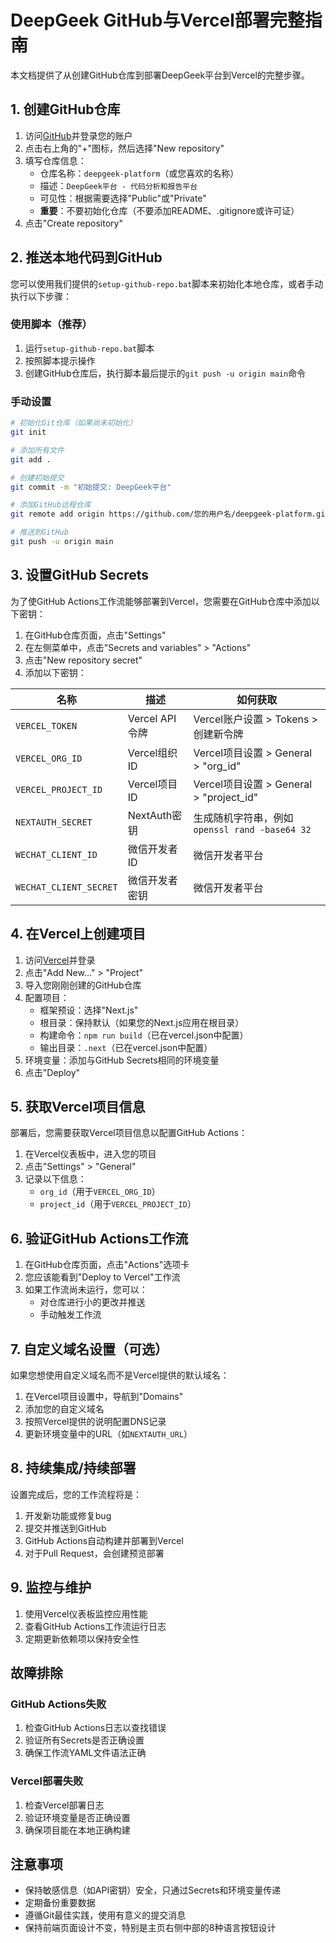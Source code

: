 # DeepGeek GitHub与Vercel部署完整指南

本文档提供了从创建GitHub仓库到部署DeepGeek平台到Vercel的完整步骤。

## 1. 创建GitHub仓库

1. 访问[GitHub](https://github.com)并登录您的账户
2. 点击右上角的"+"图标，然后选择"New repository"
3. 填写仓库信息：
   - 仓库名称：`deepgeek-platform`（或您喜欢的名称）
   - 描述：`DeepGeek平台 - 代码分析和报告平台`
   - 可见性：根据需要选择"Public"或"Private"
   - **重要**：不要初始化仓库（不要添加README、.gitignore或许可证）
4. 点击"Create repository"

## 2. 推送本地代码到GitHub

您可以使用我们提供的`setup-github-repo.bat`脚本来初始化本地仓库，或者手动执行以下步骤：

### 使用脚本（推荐）

1. 运行`setup-github-repo.bat`脚本
2. 按照脚本提示操作
3. 创建GitHub仓库后，执行脚本最后提示的`git push -u origin main`命令

### 手动设置

```bash
# 初始化Git仓库（如果尚未初始化）
git init

# 添加所有文件
git add .

# 创建初始提交
git commit -m "初始提交: DeepGeek平台"

# 添加GitHub远程仓库
git remote add origin https://github.com/您的用户名/deepgeek-platform.git

# 推送到GitHub
git push -u origin main
```

## 3. 设置GitHub Secrets

为了使GitHub Actions工作流能够部署到Vercel，您需要在GitHub仓库中添加以下密钥：

1. 在GitHub仓库页面，点击"Settings"
2. 在左侧菜单中，点击"Secrets and variables" > "Actions"
3. 点击"New repository secret"
4. 添加以下密钥：

| 名称 | 描述 | 如何获取 |
|------|------|----------|
| `VERCEL_TOKEN` | Vercel API令牌 | Vercel账户设置 > Tokens > 创建新令牌 |
| `VERCEL_ORG_ID` | Vercel组织ID | Vercel项目设置 > General > "org_id" |
| `VERCEL_PROJECT_ID` | Vercel项目ID | Vercel项目设置 > General > "project_id" |
| `NEXTAUTH_SECRET` | NextAuth密钥 | 生成随机字符串，例如`openssl rand -base64 32` |
| `WECHAT_CLIENT_ID` | 微信开发者ID | 微信开发者平台 |
| `WECHAT_CLIENT_SECRET` | 微信开发者密钥 | 微信开发者平台 |

## 4. 在Vercel上创建项目

1. 访问[Vercel](https://vercel.com)并登录
2. 点击"Add New..." > "Project"
3. 导入您刚刚创建的GitHub仓库
4. 配置项目：
   - 框架预设：选择"Next.js"
   - 根目录：保持默认（如果您的Next.js应用在根目录）
   - 构建命令：`npm run build`（已在vercel.json中配置）
   - 输出目录：`.next`（已在vercel.json中配置）
5. 环境变量：添加与GitHub Secrets相同的环境变量
6. 点击"Deploy"

## 5. 获取Vercel项目信息

部署后，您需要获取Vercel项目信息以配置GitHub Actions：

1. 在Vercel仪表板中，进入您的项目
2. 点击"Settings" > "General"
3. 记录以下信息：
   - `org_id`（用于`VERCEL_ORG_ID`）
   - `project_id`（用于`VERCEL_PROJECT_ID`）

## 6. 验证GitHub Actions工作流

1. 在GitHub仓库页面，点击"Actions"选项卡
2. 您应该能看到"Deploy to Vercel"工作流
3. 如果工作流尚未运行，您可以：
   - 对仓库进行小的更改并推送
   - 手动触发工作流

## 7. 自定义域名设置（可选）

如果您想使用自定义域名而不是Vercel提供的默认域名：

1. 在Vercel项目设置中，导航到"Domains"
2. 添加您的自定义域名
3. 按照Vercel提供的说明配置DNS记录
4. 更新环境变量中的URL（如`NEXTAUTH_URL`）

## 8. 持续集成/持续部署

设置完成后，您的工作流程将是：

1. 开发新功能或修复bug
2. 提交并推送到GitHub
3. GitHub Actions自动构建并部署到Vercel
4. 对于Pull Request，会创建预览部署

## 9. 监控与维护

1. 使用Vercel仪表板监控应用性能
2. 查看GitHub Actions工作流运行日志
3. 定期更新依赖项以保持安全性

## 故障排除

### GitHub Actions失败

1. 检查GitHub Actions日志以查找错误
2. 验证所有Secrets是否正确设置
3. 确保工作流YAML文件语法正确

### Vercel部署失败

1. 检查Vercel部署日志
2. 验证环境变量是否正确设置
3. 确保项目能在本地正确构建

## 注意事项

- 保持敏感信息（如API密钥）安全，只通过Secrets和环境变量传递
- 定期备份重要数据
- 遵循Git最佳实践，使用有意义的提交消息
- 保持前端页面设计不变，特别是主页右侧中部的8种语言按钮设计
